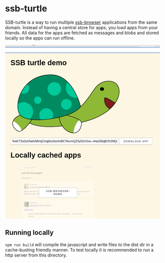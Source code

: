 # ssb-turtle

SSB-turtle is a way to run multiple
[ssb-browser](https://github.com/arj03/ssb-browser-core) applications
from the same domain. Instead of having a central store for apps, you
load apps from your friends. All data for the apps are fetched as
messages and blobs and stored locally so the apps can run offline.

![Screenshot of ssb turtle][screenshot]

[screenshot]: assets/screenshot.jpg

## Running locally

`npm run build` will compile the javascript and write files to the
dist dir in a cache-busting friendly manner. To test locally it is
recommended to run a http server from this directory.
